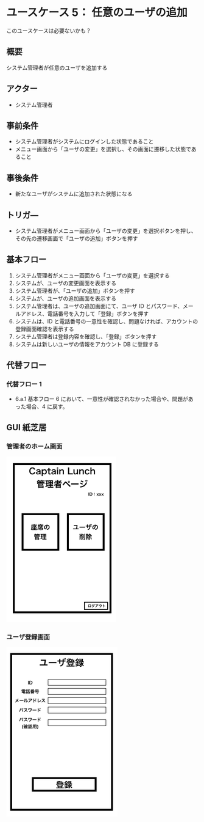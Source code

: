 # ユースケース 5： 任意のユーザの追加

このユースケースは必要ないかも？

## 概要

システム管理者が任意のユーザを追加する

## アクター

- システム管理者

## 事前条件

- システム管理者がシステムにログインした状態であること
- メニュー画面から「ユーザの変更」を選択し、その画面に遷移した状態であること

## 事後条件

- 新たなユーザがシステムに追加された状態になる

## トリガ―

- システム管理者がメニュー画面から「ユーザの変更」を選択ボタンを押し、その先の遷移画面で「ユーザの追加」ボタンを押す

## 基本フロー

1. システム管理者がメニュー画面から「ユーザの変更」を選択する
2. システムが、ユーザの変更画面を表示する
3. システム管理者が、「ユーザの追加」ボタンを押す
4. システムが、ユーザの追加画面を表示する
5. システム管理者は、ユーザの追加画面にて、ユーザ ID とパスワード、メールアドレス、電話番号を入力して「登録」ボタンを押す
6. システムは、ID と電話番号の一意性を確認し、問題なければ、アカウントの登録画面確認を表示する
7. システム管理者は登録内容を確認し、「登録」ボタンを押す
8. システムは新しいユーザの情報をアカウント DB に登録する

## 代替フロー

### 代替フロー 1

- 6.a.1 基本フロー 6 において、一意性が確認されなかった場合や、問題があった場合、4 に戻す。

## GUI 紙芝居

### 管理者のホーム画面

<img src="./img/adminhome.png">

### ユーザ登録画面

<img src="./img/UserRegistration.png">

